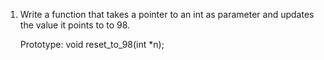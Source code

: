 1. Write a function that takes a pointer to an int as parameter and updates the value it points to to 98.

      Prototype: void reset_to_98(int *n);
